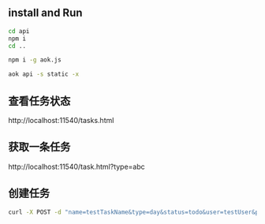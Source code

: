 ## install and Run

```bash
cd api
npm i 
cd ..

npm i -g aok.js

aok api -s static -x
```

## 查看任务状态
http://localhost:11540/tasks.html

## 获取一条任务
http://localhost:11540/task.html?type=abc

## 创建任务
```bash
curl -X POST -d "name=testTaskName&type=day&status=todo&user=testUser&pwd=123456&date=2020/6/26&worker=m1"  http://localhost:11540/tasks
```